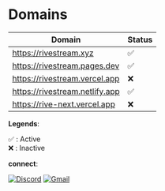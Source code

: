 # Domains

| Domain                         | Status |
| ------------------------------ | ------ |
| https://rivestream.xyz       | ✅     |
| https://rivestream.pages.dev   | ✅     |
| https://rivestream.vercel.app  | ❌     |
| https://rivestream.netlify.app | ✅     |
| https://rive-next.vercel.app   | ❌     |

**Legends**:

✅ : Active  
❌ : Inactive

**connect**:

[![Discord](https://img.shields.io/badge/discord-7c3aed?&style=for-the-badge&logo=discord&logoColor=white&color=7c3aed&cacheSeconds=3600)](https://discord.gg/6xJmJja8fV)
[![Gmail](https://img.shields.io/badge/mail-7c3aed?&style=for-the-badge&logo=gmail&logoColor=white&color=7c3aed&cacheSeconds=3600)](mailto:developer@rivestream.live)
